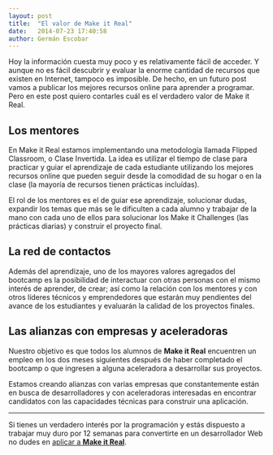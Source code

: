 ```yaml
---
layout: post
title:  "El valor de Make it Real"
date:   2014-07-23 17:40:58
author: Germán Escobar
---
```


Hoy la información cuesta muy poco y es relativamente fácil de acceder. Y aunque no es fácil descubrir y evaluar la enorme cantidad de recursos que existen en Internet, tampoco es imposible. De hecho, en un futuro post vamos a publicar los mejores recursos online para aprender a programar. Pero en este post quiero contarles cuál es el verdadero valor de Make it Real.

## Los mentores

En Make it Real estamos implementando una metodología llamada Flipped Classroom, o Clase Invertida. La idea es utilizar el tiempo de clase para practicar y guiar el aprendizaje de cada estudiante utilizando los mejores recursos online que pueden seguir desde la comodidad de su hogar o en la clase (la mayoría de recursos tienen prácticas incluídas). 

El rol de los mentores es el de guiar ese aprendizaje, solucionar dudas, expandir los temas que más se le dificulten a cada alumno y trabajar de la mano con cada uno de ellos para solucionar los Make it Challenges (las prácticas diarias) y construir el proyecto final.

## La red de contactos

Además del aprendizaje, uno de los mayores valores agregados del bootcamp es la posibilidad de interactuar con otras personas con el mismo interés de aprender, de crear; así como la relación con los mentores y con otros líderes técnicos y emprendedores que estarán muy pendientes del avance de los estudiantes y evaluarán la calidad de los proyectos finales.

## Las alianzas con empresas y aceleradoras

Nuestro objetivo es que todos los alumnos de **Make it Real** encuentren un empleo en los dos meses siguientes después de haber completado el bootcamp o que ingresen a alguna aceleradora a desarrollar sus proyectos. 

Estamos creando alianzas con varias empresas que constantemente están en busca de desarrolladores y con aceleradoras interesadas en encontrar candidatos con las capacidades técnicas para construir una aplicación.

***

Si tienes un verdadero interés por la programación y estás dispuesto a trabajar muy duro por 12 semanas para convertirte en un desarrollador Web no dudes en [aplicar a **Make it Real**](/apply).